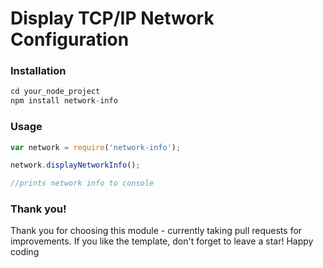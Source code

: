 <h1>Display TCP/IP Network Configuration</h1>

<h3>Installation</h3> 

```javascript 
cd your_node_project
npm install network-info
```

<h3>Usage</h3>

```javascript
var network = require('network-info');

network.displayNetworkInfo();

//prints network info to console
```

<h3>Thank you!</h3>

Thank you for choosing this module - currently taking pull requests for improvements. If you like the template, don't forget to leave a star! Happy coding

